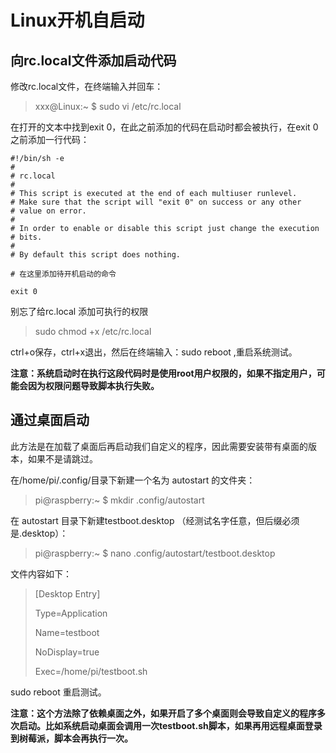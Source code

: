 # Linux开机自启动

## 向rc.local文件添加启动代码

修改rc.local文件，在终端输入并回车：

> xxx@Linux:~ $ sudo vi /etc/rc.local

在打开的文本中找到exit 0，在此之前添加的代码在启动时都会被执行，在exit 0 之前添加一行代码：

```
#!/bin/sh -e
#
# rc.local
#
# This script is executed at the end of each multiuser runlevel.
# Make sure that the script will "exit 0" on success or any other
# value on error.
#
# In order to enable or disable this script just change the execution
# bits.
#
# By default this script does nothing.

# 在这里添加待开机启动的命令

exit 0
```

别忘了给rc.local 添加可执行的权限
> sudo chmod +x /etc/rc.local

ctrl+o保存，ctrl+x退出，然后在终端输入：sudo reboot ,重启系统测试。

**注意：系统启动时在执行这段代码时是使用root用户权限的，如果不指定用户，可能会因为权限问题导致脚本执行失败。**

## 通过桌面启动

此方法是在加载了桌面后再启动我们自定义的程序，因此需要安装带有桌面的版本，如果不是请跳过。

在/home/pi/.config/目录下新建一个名为 autostart 的文件夹：

> pi@raspberry:~ $ mkdir .config/autostart

在 autostart 目录下新建testboot.desktop （经测试名字任意，但后缀必须是.desktop）：

> pi@raspberry:~ $ nano .config/autostart/testboot.desktop

文件内容如下：

> [Desktop Entry]
>
> Type=Application
>
> Name=testboot
>
> NoDisplay=true
>
> Exec=/home/pi/testboot.sh

sudo reboot 重启测试。

**注意：这个方法除了依赖桌面之外，如果开启了多个桌面则会导致自定义的程序多次启动。比如系统启动桌面会调用一次testboot.sh脚本，如果再用远程桌面登录到树莓派，脚本会再执行一次。**